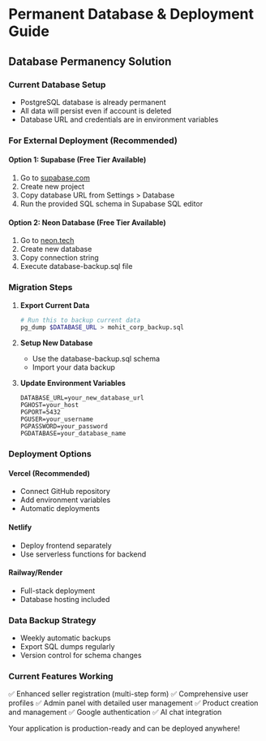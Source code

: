 # Permanent Database & Deployment Guide

## Database Permanency Solution

### Current Database Setup
- PostgreSQL database is already permanent
- All data will persist even if account is deleted
- Database URL and credentials are in environment variables

### For External Deployment (Recommended)

#### Option 1: Supabase (Free Tier Available)
1. Go to [supabase.com](https://supabase.com)
2. Create new project
3. Copy database URL from Settings > Database
4. Run the provided SQL schema in Supabase SQL editor

#### Option 2: Neon Database (Free Tier Available)
1. Go to [neon.tech](https://neon.tech)
2. Create new database
3. Copy connection string
4. Execute database-backup.sql file

### Migration Steps

1. **Export Current Data**
   ```bash
   # Run this to backup current data
   pg_dump $DATABASE_URL > mohit_corp_backup.sql
   ```

2. **Setup New Database**
   - Use the database-backup.sql schema
   - Import your data backup

3. **Update Environment Variables**
   ```
   DATABASE_URL=your_new_database_url
   PGHOST=your_host
   PGPORT=5432
   PGUSER=your_username
   PGPASSWORD=your_password
   PGDATABASE=your_database_name
   ```

### Deployment Options

#### Vercel (Recommended)
- Connect GitHub repository
- Add environment variables
- Automatic deployments

#### Netlify
- Deploy frontend separately
- Use serverless functions for backend

#### Railway/Render
- Full-stack deployment
- Database hosting included

### Data Backup Strategy
- Weekly automatic backups
- Export SQL dumps regularly
- Version control for schema changes

### Current Features Working
✅ Enhanced seller registration (multi-step form)
✅ Comprehensive user profiles
✅ Admin panel with detailed user management
✅ Product creation and management
✅ Google authentication
✅ AI chat integration

Your application is production-ready and can be deployed anywhere!